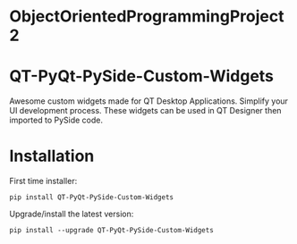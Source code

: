 # ObjectOrientedProgrammingProject2
 
# QT-PyQt-PySide-Custom-Widgets
Awesome custom widgets made for QT Desktop Applications. Simplify your UI development process. These widgets can be used in QT Designer then imported to PySide code.

# Installation 
First time installer:
```
pip install QT-PyQt-PySide-Custom-Widgets
```
Upgrade/install the latest version:
```
pip install --upgrade QT-PyQt-PySide-Custom-Widgets
```

